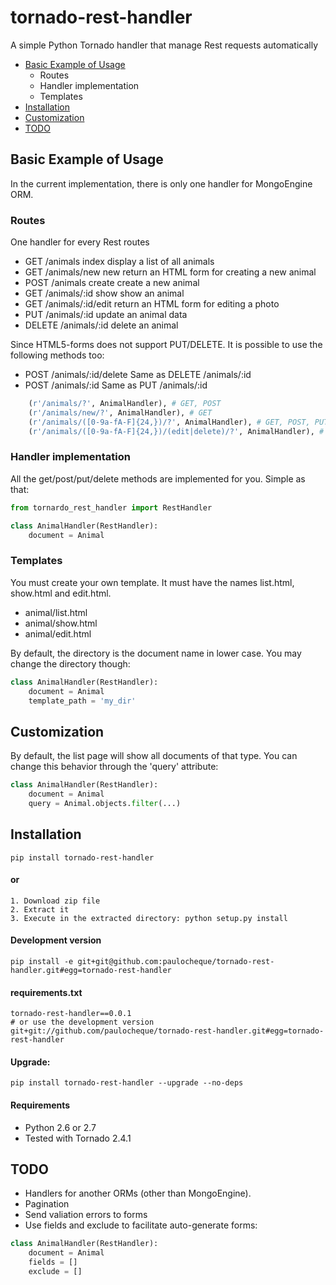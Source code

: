 tornado-rest-handler
====================

A simple Python Tornado handler that manage Rest requests automatically

* [Basic Example of Usage](#basic-example-of-usage)
  * Routes
  * Handler implementation
  * Templates
* [Installation](#installation)
* [Customization](#customization)
* [TODO](#todo)

Basic Example of Usage
------------------------

In the current implementation, there is only one handler for MongoEngine ORM.

### Routes

One handler for every Rest routes

* GET    /animals index      display a list of all animals
* GET    /animals/new        new return an HTML form for creating a new animal
* POST   /animals create     create a new animal
* GET    /animals/:id show   show an animal
* GET    /animals/:id/edit   return an HTML form for editing a photo
* PUT    /animals/:id        update an animal data
* DELETE /animals/:id        delete an animal

Since HTML5-forms does not support PUT/DELETE. It is possible to use the following methods too:

* POST /animals/:id/delete   Same as DELETE /animals/:id
* POST /animals/:id          Same as PUT    /animals/:id


```python
    (r'/animals/?', AnimalHandler), # GET, POST
    (r'/animals/new/?', AnimalHandler), # GET
    (r'/animals/([0-9a-fA-F]{24,})/?', AnimalHandler), # GET, POST, PUT, DELETE
    (r'/animals/([0-9a-fA-F]{24,})/(edit|delete)/?', AnimalHandler), # GET, POST
```


### Handler implementation

All the get/post/put/delete methods are implemented for you. Simple as that:

```python
from tornardo_rest_handler import RestHandler

class AnimalHandler(RestHandler):
    document = Animal
```

### Templates

You must create your own template. It must have the names list.html, show.html and edit.html.

* animal/list.html
* animal/show.html
* animal/edit.html

By default, the directory is the document name in lower case. You may change the directory though:

```python
class AnimalHandler(RestHandler):
    document = Animal
    template_path = 'my_dir'
```

Customization
-------------

By default, the list page will show all documents of that type. You can change this behavior through the 'query' attribute:

```python
class AnimalHandler(RestHandler):
    document = Animal
    query = Animal.objects.filter(...)
```


Installation
------------

```
pip install tornado-rest-handler
```

#### or

```
1. Download zip file
2. Extract it
3. Execute in the extracted directory: python setup.py install
```

#### Development version

```
pip install -e git+git@github.com:paulocheque/tornado-rest-handler.git#egg=tornado-rest-handler
```

#### requirements.txt

```
tornado-rest-handler==0.0.1
# or use the development version
git+git://github.com/paulocheque/tornado-rest-handler.git#egg=tornado-rest-handler
```

#### Upgrade:

```
pip install tornado-rest-handler --upgrade --no-deps
```

#### Requirements

* Python 2.6 or 2.7
* Tested with Tornado 2.4.1


TODO
-------------

* Handlers for another ORMs (other than MongoEngine).
* Pagination
* Send valiation errors to forms
* Use fields and exclude to facilitate auto-generate forms:

```python
class AnimalHandler(RestHandler):
    document = Animal
    fields = []
    exclude = []
```
